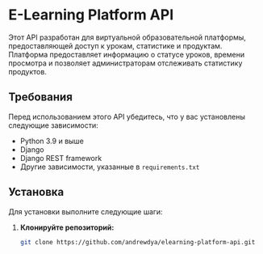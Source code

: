 # E-Learning Platform API

Этот API разработан для виртуальной образовательной платформы, предоставляющей доступ к урокам, статистике и продуктам. Платформа предоставляет информацию о статусе уроков, времени просмотра и позволяет администраторам отслеживать статистику продуктов.

## Требования

Перед использованием этого API убедитесь, что у вас установлены следующие зависимости:

- Python 3.9 и выше
- Django
- Django REST framework
- Другие зависимости, указанные в `requirements.txt`

## Установка

Для установки выполните следующие шаги:

1. **Клонируйте репозиторий:**
   ```bash
   git clone https://github.com/andrewdya/elearning-platform-api.git
